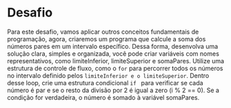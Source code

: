 # Desafio

Para este desafio, vamos aplicar outros conceitos fundamentais de programação, agora, criaremos um programa que calcule a soma dos números pares em um intervalo específico. Dessa forma, desenvolva uma solução clara, simples e organizada, você pode criar variáveis com nomes representativos, como limiteInferior, limiteSuperior e somaPares. Utilize uma estrutura de controle de fluxo, como o `for` para percorrer todos os números no intervalo definido pelos `limiteInferior e o limiteSuperior`. Dentro desse loop, crie uma estrutura condicional `if ` para verificar se cada número é par e se o resto da divisão por 2 é igual a zero (i % 2 == 0). Se a condição for verdadeira, o número é somado à variável somaPares.

